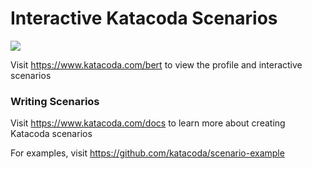 # Interactive Katacoda Scenarios

[![](http://shields.katacoda.com/katacoda/bert/count.svg)](https://www.katacoda.com/bert "Get your profile on Katacoda.com")

Visit https://www.katacoda.com/bert to view the profile and interactive scenarios

### Writing Scenarios
Visit https://www.katacoda.com/docs to learn more about creating Katacoda scenarios

For examples, visit https://github.com/katacoda/scenario-example
